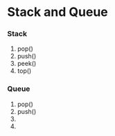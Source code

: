 # Stack and Queue
### Stack
1. pop()
2. push()
3. peek()
4. top()
### Queue
1. pop()
2. push()
3.
4. 

